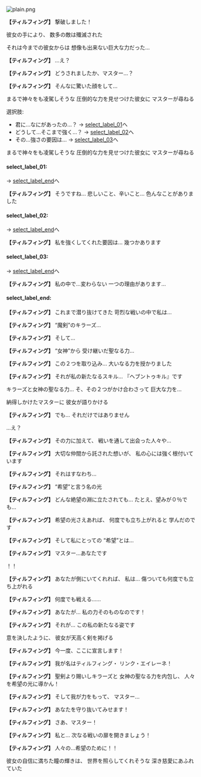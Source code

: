 
![plain.png](../images/backgrounds/plain.png)

**【ティルフィング】**
撃破しました！

彼女の手により、
数多の敵は殲滅された

それは今までの彼女からは
想像も出来ない巨大な力だった…

**【ティルフィング】**
…え？

**【ティルフィング】**
どうされましたか、マスター…？

**【ティルフィング】**
そんなに驚いた顔をして…

まるで神々をも凌駕しそうな
圧倒的な力を見せつけた彼女に
マスターが尋ねる

選択肢:
- 君に…なにがあったの…？ → [select_label_01](#select_label_01)へ
- どうして…そこまで強く…？ → [select_label_02](#select_label_02)へ
- その…強さの要因は… → [select_label_03](#select_label_03)へ

まるで神々をも凌駕しそうな
圧倒的な力を見せつけた彼女に
マスターが尋ねる

#### select_label_01:
 → [select_label_end](#select_label_end)へ

**【ティルフィング】**
そうですね…
悲しいこと、辛いこと…
色んなことがありました

#### select_label_02:
 → [select_label_end](#select_label_end)へ

**【ティルフィング】**
私を強くしてくれた要因は…
幾つかあります

#### select_label_03:
 → [select_label_end](#select_label_end)へ

**【ティルフィング】**
私の中で…変わらない
一つの理由があります…

#### select_label_end:

**【ティルフィング】**
これまで潜り抜けてきた
苛烈な戦いの中で私は…

**【ティルフィング】**
“魔剣”のキラーズ…

**【ティルフィング】**
そして…

**【ティルフィング】**
“女神”から
受け継いだ聖なる力…

**【ティルフィング】**
この２つを取り込み…
大いなる力を授かりました

**【ティルフィング】**
それが私の新たなるスキル…
『ヘブントゥキル』です

キラーズと女神の聖なる力…
そ、その２つがかけ合わさって
巨大な力を…

納得しかけたマスターに
彼女が語りかける

**【ティルフィング】**
でも…
それだけではありません

…え？

**【ティルフィング】**
その力に加えて、
戦いを通して出会った人々や…

**【ティルフィング】**
大切な仲間から託された想いが、
私の心には強く根付いています

**【ティルフィング】**
それはすなわち…

**【ティルフィング】**
“希望”と言う名の光

**【ティルフィング】**
どんな絶望の淵に立たされても…
たとえ、望みが０％でも…

**【ティルフィング】**
希望の光さえあれば、
何度でも立ち上がれると
学んだのです

**【ティルフィング】**
そして私にとっての
“希望”とは…

**【ティルフィング】**
マスター…あなたです

！！

**【ティルフィング】**
あなたが側にいてくれれば、
私は…
傷ついても何度でも立ち上がれる

**【ティルフィング】**
何度でも戦える……

**【ティルフィング】**
あなたが…
私の力そのものなのです！

**【ティルフィング】**
それが…
この私の新たなる姿です

意を決したように、
彼女が天高く剣を掲げる

**【ティルフィング】**
今一度、ここに宣言します！

**【ティルフィング】**
我が名はティルフィング・
リンク・エイレーネ！

**【ティルフィング】**
聖剣より賜いしキラーズと
女神の聖なる力を内包し、
人々を希望の光に導かん！

**【ティルフィング】**
そして我が力をもって、
マスター…

**【ティルフィング】**
あなたを守り抜いてみせます！

**【ティルフィング】**
さあ、マスター！

**【ティルフィング】**
私と…
次なる戦いの扉を開きましょう！

**【ティルフィング】**
人々の…希望のために！！

彼女の自信に満ちた瞳の輝きは、
世界を照らしてくれそうな
深き慈愛にあふれていた
